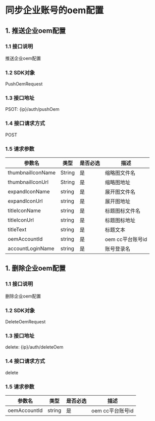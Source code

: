 # 同步企业账号的oem配置

## 1. 推送企业oem配置

### 1.1 接口说明

推送企业oem配置

###  1.2 SDK对象

PushOemRequest

### 1.3 接口地址


  PSOT: {ip}/auth/pushOem 

### 1.4 接口请求方式

POST

### 1.5 请求参数

| 参数名   		| 类型    | 是否必选 | 描述                          				 |
| -------- 		| ------  | -------- | ----------------------------------------------|
| thumbnailIconName | String  | 是       | 缩略图文件名 |
| thumbnailIconUrl | String          | 是                | 缩略图地址 |
| expandIconName | string | 是       | 展开图文件名	|
| expandIconUrl | string | 是     | 展开图地址	|
| titleIconName | string | 是 | 标题图标文件名	|
| titleIconUrl | string | 是 | 标题图标地址	|
| titleText | string | 是 | 标题文本	|
| oemAccountId | string | 是 | oem cc平台账号id	|
| accountLoginName | string | 是 | 账号登录名	|

## 1. 删除企业oem配置

### 1.1 接口说明

删除企业oem配置

###  1.2 SDK对象

DeleteOemRequest

### 1.3 接口地址


  delete: {ip}/auth/deleteOem 

### 1.4 接口请求方式

delete

### 1.5 请求参数

| 参数名            | 类型   | 是否必选 | 描述             |
| ----------------- | ------ | -------- | ---------------- |
| oemAccountId      | string | 是       | oem cc平台账号id |